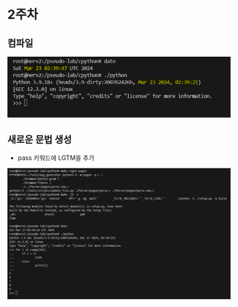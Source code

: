 # 2주차

## 컴파일
<p align="center"><img src="image/2_week_build.png" /></p>

## 새로운 문법 생성
- pass 키워드에 LGTM을 추가
<p align="center"><img src="image/2_week_pass.png" /></p>